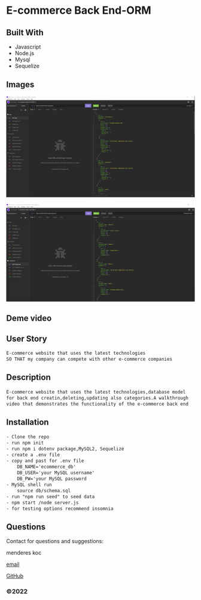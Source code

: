# E-commerce Back End-ORM

## Built With
 - Javascript
 - Node.js
 - Mysql
 - Sequelize

## Images
![ScreenShot](/assets/img/Screenshot1.png)

![ScreenShot](/assets/img/Screenshot.png)

## Deme video



## User Story
    E-commerce website that uses the latest technologies
    SO THAT my company can compete with other e-commerce companies

## Description
    E-commerce website that uses the latest technologies,database model for back end creatin,deleting,updating also categories.A walkthrough video that demonstrates the functionality of the e-commerce back end

## Installation

    - Clone the repo
    - run npm init
    - run npm i dotenv package,MySQL2, Sequelize
    - create a .env file
    - copy and past for .env file
        DB_NAME='ecommerce_db'
        DB_USER='your MySQL username'
        DB_PW='your MySQL password
    - MySQL shell run 
        source db/schema.sql
    - run "npm run seed" to seed data
    - npm start /node server.js
    - for testing options recommend insomnia

## Questions
  
Contact for questions and suggestions:

menderes koc

[email](mailto:mndrs.kc@gmail.com)

[GitHub](https://github.com/mendereskoc)

### ©️2022 

